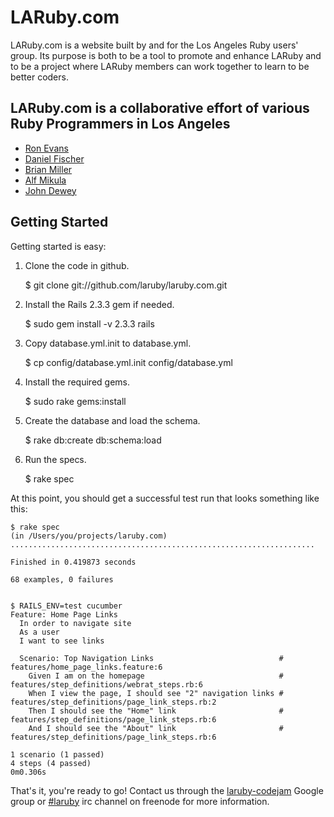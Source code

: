 # LARuby.com

LARuby.com is a website built by and for the Los Angeles Ruby users' group.  Its purpose is both to
be a tool to promote and enhance LARuby and to be a project where LARuby members can work together
to learn to be better coders.

## LARuby.com is a collaborative effort of various Ruby Programmers in Los Angeles

* [Ron Evans](http://deadprogrammersociety.blogspot.com/ "Ron Evans")
* [Daniel Fischer](http://www.abigfisch.com "Daniel Fischer")
* [Brian Miller](http://twitter.com/brimil_01 "Brian Miller")
* [Alf Mikula](http://twitter.com/alfmikula "Alf Mikula")
* [John Dewey](http://twitter.com/retr0h "John Dewey")

## Getting Started

Getting started is easy:

1. Clone the code in github.

    $ git clone git://github.com/laruby/laruby.com.git

2. Install the Rails 2.3.3 gem if needed.

    $ sudo gem install -v 2.3.3 rails

3. Copy database.yml.init to database.yml.

    $ cp config/database.yml.init config/database.yml

4. Install the required gems.

    $ sudo rake gems:install

5. Create the database and load the schema.

    $ rake db:create db:schema:load

5. Run the specs.

    $ rake spec

At this point, you should get a successful test run that looks something like this:

    $ rake spec
    (in /Users/you/projects/laruby.com)
    ....................................................................

    Finished in 0.419873 seconds

    68 examples, 0 failures


    $ RAILS_ENV=test cucumber
    Feature: Home Page Links
      In order to navigate site
      As a user
      I want to see links

      Scenario: Top Navigation Links                            # features/home_page_links.feature:6
        Given I am on the homepage                              # features/step_definitions/webrat_steps.rb:6
        When I view the page, I should see "2" navigation links # features/step_definitions/page_link_steps.rb:2
        Then I should see the "Home" link                       # features/step_definitions/page_link_steps.rb:6
        And I should see the "About" link                       # features/step_definitions/page_link_steps.rb:6

    1 scenario (1 passed)
    4 steps (4 passed)
    0m0.306s

That's it, you're ready to go!  Contact us through the [laruby-codejam](http://groups.google.com/group/laruby-codejam) Google group or [#laruby](irc://irc.freenode.net/laruby) irc channel on freenode for more information.
